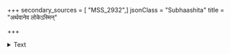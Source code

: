 +++
secondary_sources = [ "MSS_2932",]
jsonClass = "Subhaashita"
title = "अर्थवानेव लोकेऽस्मिन्"

+++

<details><summary>Text</summary>

अर्थवानेव लोकेऽस्मिन् पूज्यते मित्रबान्धवैः।  
अर्थहीनस्तु पुरुषो जीवन्नपि मृतोपमः॥
</details>
